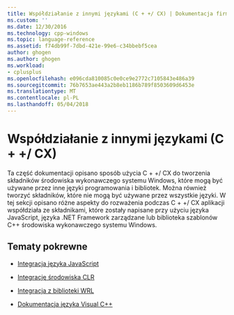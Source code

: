```yaml
---
title: Współdziałanie z innymi językami (C + +/ CX) | Dokumentacja firmy Microsoft
ms.custom: ''
ms.date: 12/30/2016
ms.technology: cpp-windows
ms.topic: language-reference
ms.assetid: f74db99f-7dbd-421e-99e6-c34bbebf5cea
author: ghogen
ms.author: ghogen
ms.workload:
- cplusplus
ms.openlocfilehash: e096cda810085c0e0ce9e2772c7105843e486a39
ms.sourcegitcommit: 76b7653ae443a2b8eb1186b789f8503609d6453e
ms.translationtype: MT
ms.contentlocale: pl-PL
ms.lasthandoff: 05/04/2018
---
```

# <a name="interoperating-with-other-languages-ccx"></a>Współdziałanie z innymi językami (C + +/ CX)
Ta część dokumentacji opisano sposób użycia C + +/ CX do tworzenia składników środowiska wykonawczego systemu Windows, które mogą być używane przez inne języki programowania i bibliotek. Można również tworzyć składników, które nie mogą być używane przez wszystkie języki. W tej sekcji opisano różne aspekty do rozważenia podczas C + +/ CX aplikacji współdziała ze składnikami, które zostały napisane przy użyciu języka JavaScript, języka .NET Framework zarządzane lub biblioteka szablonów C++ środowiska wykonawczego systemu Windows.  
  
## <a name="related-topics"></a>Tematy pokrewne  
  
-   [Integracja języka JavaScript](../cppcx/javascript-integration-c-cx.md)  
  
-   [Integrację środowiska CLR](../cppcx/clr-integration-c-cx.md)  
  
-   [Integracja z biblioteki WRL](../cppcx/wrl-integration-c-cx.md)  
  
-   [Dokumentacja języka Visual C++](../cppcx/visual-c-language-reference-c-cx.md)
